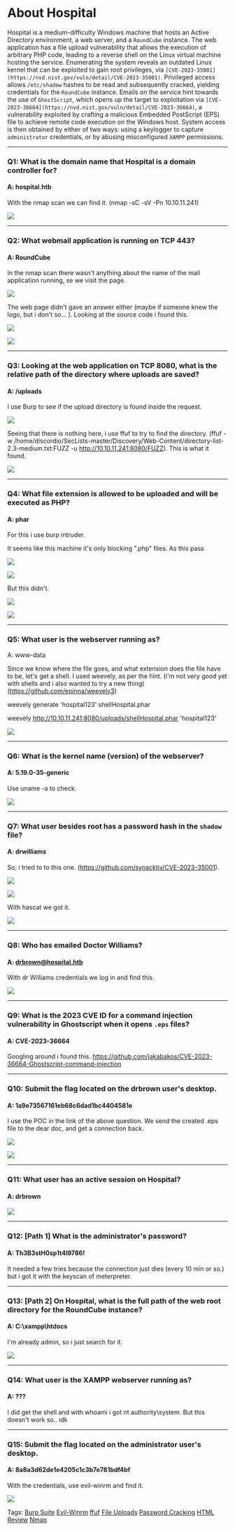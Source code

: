 
# About Hospital

Hospital is a medium-difficulty Windows machine that hosts an Active Directory environment, a web server, and a `RoundCube` instance. The web application has a file upload vulnerability that allows the execution of arbitrary PHP code, leading to a reverse shell on the Linux virtual machine hosting the service. Enumerating the system reveals an outdated Linux kernel that can be exploited to gain root privileges, via `[CVE-2023-35001](https://nvd.nist.gov/vuln/detail/CVE-2023-35001)`. Privileged access allows `/etc/shadow` hashes to be read and subsequently cracked, yielding credentials for the `RoundCube` instance. Emails on the service hint towards the use of `GhostScript`, which opens up the target to exploitation via `[CVE-2023-36664](https://nvd.nist.gov/vuln/detail/CVE-2023-36664)`, a vulnerability exploited by crafting a malicious Embedded PostScript (EPS) file to achieve remote code execution on the Windows host. System access is then obtained by either of two ways: using a keylogger to capture `administrator` credentials, or by abusing misconfigured `XAMPP` permissions.

___

### Q1: What is the domain name that Hospital is a domain controller for?

#### A: hospital.htb

With the nmap scan we can find it. (nmap -sC -sV -Pn 10.10.11.241)

![](../../Img/Pasted%20image%2020250505152955.png)

___

### Q2: What webmail application is running on TCP 443?

#### A: RoundCube

In the nmap scan there wasn't anything about the name of the mail application running, se we visit the page.

![](../../Img/Pasted%20image%2020250505153433.png)

The web page didn't gave an answer either (maybe if someone knew the logo, but i don't so... ).
Looking at the source code i found this.

![](../../Img/Pasted%20image%2020250505153618.png)

![](../../Img/Pasted%20image%2020250505153712.png)

___

### Q3: Looking at the web application on TCP 8080, what is the relative path of the directory where uploads are saved?

#### A: /uploads

I use Burp to see if the upload directory is found inside the request.

![](../../Img/Pasted%20image%2020250505155307.png)

Seeing that there is nothing here, i use ffuf to try to find the directory. (ffuf -w /home/discordio/SecLists-master/Discovery/Web-Content/directory-list-2.3-medium.txt:FUZZ -u http://10.10.11.241:8080/FUZZ).
This is what it found.

![](../../Img/Pasted%20image%2020250505160616.png)

___

### Q4: What file extension is allowed to be uploaded and will be executed as PHP?

#### A: phar

For this i use burp intruder.

It seems like this machine it's only blocking ".php" files. As this pass

![](../../Img/Pasted%20image%2020250505165027.png)

![](../../Img/Pasted%20image%2020250505165038.png)

But this didn't.

![](../../Img/Pasted%20image%2020250505164702.png)

![](../../Img/Pasted%20image%2020250505164646.png)

___

### Q5: What user is the webserver running as?

A: www-data

Since we know where the file goes, and what extension does the file have to be, let's get a shell.
I used weevely, as per the hint. (i'm not very good yet with shells and i also wanted to try a new thing) (https://github.com/epinna/weevely3)

weevely generate 'hospital123' shellHospital.phar

weevely http://10.10.11.241:8080/uploads/shellHospital.phar 'hospital123'

![](../../Img/Pasted%20image%2020250505170017.png)

___

### Q6: What is the kernel name (version) of the webserver?

#### A: 5.19.0-35-generic

Use uname -a to check.

![](../../Img/Pasted%20image%2020250505171158.png)

___

### Q7: What user besides root has a password hash in the `shadow` file?

#### A: drwilliams

So, i tried to to this one. (https://github.com/synacktiv/CVE-2023-35001).

![](../../Img/Pasted%20image%2020250505181711.png)

![](../../Img/Pasted%20image%2020250505181809.png)

With hascat we got it.

![](../../Img/Pasted%20image%2020250505182729.png)


___

### Q8: Who has emailed Doctor Williams?

#### A: drbrown@hospital.htb

With dr Williams credentials we log in and find this.

![](../../Img/Pasted%20image%2020250505182939.png)

___

### Q9: What is the 2023 CVE ID for a command injection vulnerability in Ghostscript when it opens `.eps` files?

#### A: CVE-2023-36664

Googling around i found this.
https://github.com/jakabakos/CVE-2023-36664-Ghostscript-command-injection

___

### Q10: Submit the flag located on the drbrown user's desktop.

#### A: 1a9e73567161eb68c6dad1bc4404581e

I use the POC in the link of the above question.
We send the created .eps file to the dear doc, and get a connection back.

![](../../Img/Pasted%20image%2020250505184059.png)

![](../../Img/Pasted%20image%2020250505184212.png)

___

### Q11: What user has an active session on Hospital?

#### A: drbrown

![](../../Img/Pasted%20image%2020250505185512.png)

___

### Q12: [Path 1] What is the administrator's password?

#### A: Th3B3stH0sp1t4l9786!

It needed a few tries because the connection just dies (every 10 min or so.) but i got it with the keyscan of meterpreter.

___

### Q13: [Path 2] On Hospital, what is the full path of the web root directory for the RoundCube instance?

#### A: C:\xampp\htdocs

I'm already admin, so i just search for it.

![](../../Img/Pasted%20image%2020250505193032.png)

___

### Q14: What user is the XAMPP webserver running as?

#### A: ???

I did get the shell and with whoami i got
nt authority\system. But this doesn't work so.. idk

___

### Q15: Submit the flag located on the administrator user's desktop.

#### A: 8a8a3d62de1e4205c1c3b7e781bdf4bf

With the credentials, use evil-winrm and find it.

![](../../Img/Pasted%20image%2020250505192439.png)

Tags: [Burp Suite](../../Index/Burp%20Suite.md) [Evil-Winrm](../../Index/Evil-Winrm.md) [ffuf](../../Index/ffuf.md) [File Uploads](../../Index/File%20Uploads.md) [Password Cracking](../../Index/Password%20Cracking.md) [HTML Review](../../Index/HTML%20Review.md) [Nmap](../../Index/Nmap.md) 